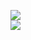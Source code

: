 [![](https://img.shields.io/badge/Made%20With-Github%20Spray-lightgrey.svg?style=for-the-badge&logo=github)](https://github.com/Annihil/github-spray#6625)  
[![](https://i.imgur.com/2DrTn0Z.gif)](https://github.com/Annihil/github-spray)
